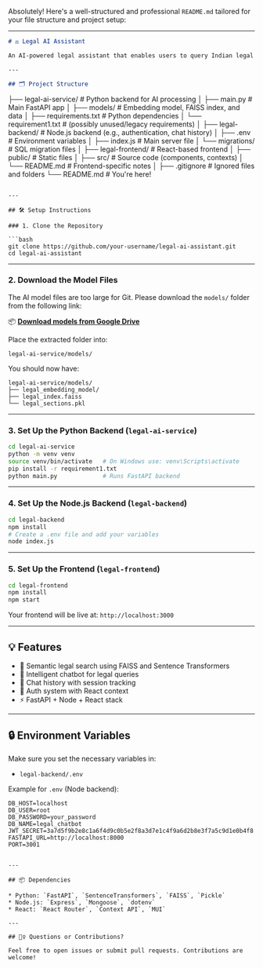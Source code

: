 Absolutely! Here's a well-structured and professional `README.md` tailored for your file structure and project setup:

---

```markdown
# ⚖️ Legal AI Assistant

An AI-powered legal assistant that enables users to query Indian legal information through an intelligent chatbot interface. It integrates custom-trained legal embeddings, a semantic search engine (FAISS), and a modern web UI with authentication and chat history.

---

## 🗂️ Project Structure

```

├── legal-ai-service/       # Python backend for AI processing
│   ├── main.py             # Main FastAPI app
│   ├── models/             # Embedding model, FAISS index, and data
│   ├── requirements.txt    # Python dependencies
│   └── requirement1.txt    # (possibly unused/legacy requirements)
│
├── legal-backend/          # Node.js backend (e.g., authentication, chat history)
│   ├── .env                # Environment variables
│   ├── index.js            # Main server file
│   └── migrations/         # SQL migration files
│
├── legal-frontend/         # React-based frontend
│   ├── public/             # Static files
│   ├── src/                # Source code (components, contexts)
│   └── README.md           # Frontend-specific notes
│
├── .gitignore              # Ignored files and folders
└── README.md               # You're here!

````

---

## 🛠️ Setup Instructions

### 1. Clone the Repository

```bash
git clone https://github.com/your-username/legal-ai-assistant.git
cd legal-ai-assistant
````

---

### 2. Download the Model Files

The AI model files are too large for Git. Please download the `models/` folder from the following link:

📦 **[Download models from Google Drive](https://drive.google.com/your-model-link-here)**

Place the extracted folder into:

```
legal-ai-service/models/
```

You should now have:

```
legal-ai-service/models/
├── legal_embedding_model/
├── legal_index.faiss
└── legal_sections.pkl
```

---

### 3. Set Up the Python Backend (`legal-ai-service`)

```bash
cd legal-ai-service
python -m venv venv
source venv/bin/activate   # On Windows use: venv\Scripts\activate
pip install -r requirement1.txt
python main.py             # Runs FastAPI backend
```

---

### 4. Set Up the Node.js Backend (`legal-backend`)

```bash
cd legal-backend
npm install
# Create a .env file and add your variables
node index.js
```

---

### 5. Set Up the Frontend (`legal-frontend`)

```bash
cd legal-frontend
npm install
npm start
```

Your frontend will be live at: `http://localhost:3000`

---

## 💡 Features

* 🧠 Semantic legal search using FAISS and Sentence Transformers
* 💬 Intelligent chatbot for legal queries
* 🧾 Chat history with session tracking
* 🔐 Auth system with React context
* ⚡ FastAPI + Node + React stack

---

## 🔒 Environment Variables

Make sure you set the necessary variables in:

* `legal-backend/.env`

Example for `.env` (Node backend):

```env
DB_HOST=localhost
DB_USER=root
DB_PASSWORD=your_password
DB_NAME=legal_chatbot
JWT_SECRET=3a7d5f9b2e8c1a6f4d9c0b5e2f8a3d7e1c4f9a6d2b8e3f7a5c9d1e0b4f8
FASTAPI_URL=http://localhost:8000
PORT=3001


---

## 📦 Dependencies

* Python: `FastAPI`, `SentenceTransformers`, `FAISS`, `Pickle`
* Node.js: `Express`, `Mongoose`, `dotenv`
* React: `React Router`, `Context API`, `MUI`

---

## 🙋‍♀️ Questions or Contributions?

Feel free to open issues or submit pull requests. Contributions are welcome!

```